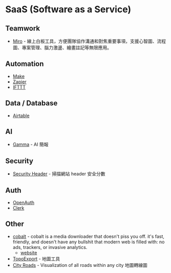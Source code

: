 # SaaS (Software as a Service)

## Teamwork

- [Miro](https://miro.com/) - 線上白板工具，方便團隊協作溝通和對焦重要事項，支援心智圖、流程圖、專案管理、腦力激盪、繪畫註記等無限應用。

## Automation

- [Make](https://www.make.com/)
- [Zapier](https://zapier.com/)
- [IFTTT](https://ifttt.com/)

## Data / Database

- [Airtable](https://www.airtable.com/)

## AI

- [Gamma](https://gamma.app/) - AI 簡報

## Security

- [Security Header](https://securityheaders.com/) - 掃描網站 header 安全分數

## Auth

- [OpenAuth](https://github.com/toolbeam/openauth)
- [Clerk](https://clerk.com/)

## Other

- [cobalt](https://github.com/imputnet/cobalt) - cobalt is a media downloader that doesn't piss you off. it's fast, friendly, and doesn't have any bullshit that modern web is filled with: no ads, trackers, or invasive analytics.
  - [website](https://cobalt.tools/)
- [TopoExport](https://topoexport.com/) - 地圖工具
- [City Roads](https://github.com/anvaka/city-roads) - Visualization of all roads within any city 地圖轉線圖
